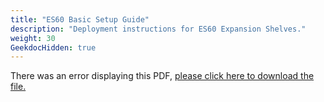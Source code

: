 ```yaml
---
title: "ES60 Basic Setup Guide"
description: "Deployment instructions for ES60 Expansion Shelves."
weight: 30
GeekdocHidden: true
---
```


<object data="https://www.truenas.com/docs/files/ES60BSG1.94.pdf" type="application/pdf" width="95%" height="1000">
  There was an error displaying this PDF, <a href="https://www.truenas.com/docs/files/ES60BSG1.94.pdf">please click here to download the file.</a>
</object>
